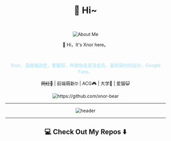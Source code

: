 <h1 align="center"> 👋 Hi~ </h1>
<br>

<p align="center">
  <img align="center" alt="About Me" src="https://github-readme-stats.vercel.app/api?username=xnor-bear&show_icons=true" />
</p>
<p align="center">
  🌱 Hi，It's Xnor here。
</p>
<br>
 
<p align="center">
  <span style="color: #97DFFD">Xnor，深度强迫症，爱猫😻，外貌协会资深会员，喜欢简约的设计，Google Fans。
  </span>
  <br> <br>
  <s>网红👻</s> | 前端萌新🤓 | ACG🎮 | 大学🐶 | 爱猫😺 
  <br> <br>
  <img src="https://komarev.com/ghpvc/?username=xnor-bear&label=++偷瞄人数+++" alt="https://github.com/xnor-bear" />
</p>

<hr>

<div align="center">
  <img src="https://raw.githubusercontent.com/Xnor-bear/Living-room-for-Pic/master/cat1.gif" alt="header"/>
</div>

<hr>

<h2  align="center">💻 Check Out My Repos ⬇️</h2>
